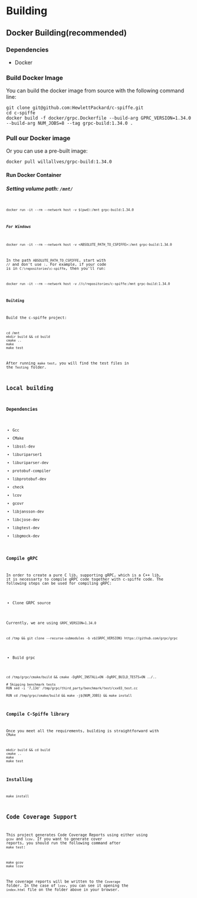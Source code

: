 # Building

## Docker Building(recommended)

### Dependencies

* Docker

###  Build Docker Image


You can build the docker image from source with the following command line:

```
git clone git@github.com:HewlettPackard/c-spiffe.git
cd c-spiffe
docker build -f docker/grpc.Dockerfile --build-arg GPRC_VERSION=1.34.0 --build-arg NUM_JOBS=8 --tag grpc-build:1.34.0 .
```

### Pull our Docker image

Or you can use a pre-built image:

````
docker pull willallves/grpc-build:1.34.0
````

#### Run Docker Container

##### Setting volume path: <code>/mnt/<code>

```
docker run -it --rm --network host -v $(pwd):/mnt grpc-build:1.34.0
```

##### For Windows 

```
docker run -it --rm --network host -v <ABSOLUTE_PATH_TO_CSPIFFE>:/mnt grpc-build:1.34.0
```
In the path `ABSOLUTE_PATH_TO_CSPIFFE`, start with `//` and don't use `:`. For example, if your code is in `C:\repositories\c-spiffe`, then you'll run:

```
docker run -it --rm --network host -v //c/repositories/c-spiffe:/mnt grpc-build:1.34.0
```

#### Building
Build the c-spiffe project:
```
cd /mnt
mkdir build && cd build
cmake ..
make
make test
```
After running `make test`, you will find the test files in the `Testing` folder.

## Local building

### Dependencies

* Gcc
* CMake
* libssl-dev
* liburiparser1
* liburiparser-dev
* protobuf-compiler
* libprotobuf-dev
* check
* lcov
* gcovr
* libjansson-dev
* libcjose-dev
* libgtest-dev
* libgmock-dev

### Compile gRPC

In order to create a pure C lib, supporting gRPC, which is a C++ lib, it is necessarty to compile gRPC code together with c-spiffe code. The following steps can be used for compiling gRPC:

* Clone GRPC source

Currently, we are using `GRPC_VERSION=1.34.0`

```
cd /tmp && git clone --recurse-submodules -b v${GRPC_VERSION} https://github.com/grpc/grpc
```
*  Build grpc

```
cd /tmp/grpc/cmake/build && cmake -DgRPC_INSTALL=ON -DgRPC_BUILD_TESTS=ON ../..

# Skipping benchmark tests
RUN sed -i '7,13d' /tmp/grpc/third_party/benchmark/test/cxx03_test.cc 

RUN cd /tmp/grpc/cmake/build && make -j${NUM_JOBS} && make install
```
### Compile C-Spiffe library

Once you meet all the requirements, building is straightforward with `CMake`

```
mkdir build && cd build
cmake ..
make
make test
```

### Installing

```
make install
```


## Code Coverage Support

This project generates Code Coverage Reports using either using `gcov` and `lcov`.
If you want to generate cover reports, you should run the following command after `make test`:

```
make gcov
make lcov
```

The coverage reports will be written to the `Coverage` folder. In the case of `lcov`, you
can see it opening the `index.html` file on the folder above in your browser.

